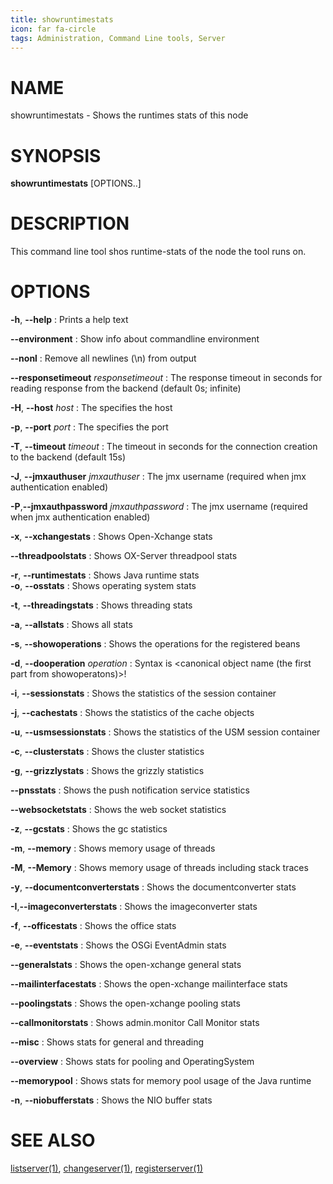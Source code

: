 ```yaml
---
title: showruntimestats
icon: far fa-circle
tags: Administration, Command Line tools, Server
---
```


# NAME

showruntimestats - Shows the runtimes stats of this node

# SYNOPSIS

**showruntimestats** [OPTIONS..]

# DESCRIPTION

This command line tool shos runtime-stats of the node the tool runs on.

# OPTIONS

**-h**, **--help**
: Prints a help text

**--environment**
: Show info about commandline environment

**--nonl**
: Remove all newlines (\n) from output

**--responsetimeout** *responsetimeout*
: The response timeout in seconds for reading response from the backend (default 0s; infinite)

**-H**, **--host** *host*
: The specifies the host
          
**-p**, **--port** *port*
: The specifies the port

**-T**, **--timeout** *timeout*
: The timeout in seconds for the connection creation to the backend (default 15s)

**-J**, **--jmxauthuser** *jmxauthuser*
: The jmx username (required when jmx authentication enabled)

**-P**,**--jmxauthpassword** *jmxauthpassword*
: The jmx username (required when jmx authentication enabled)

**-x**, **--xchangestats**
: Shows Open-Xchange stats
    
**--threadpoolstats**
: Shows OX-Server threadpool stats

**-r**, **--runtimestats**
: Shows Java runtime stats    
**-o**, **--osstats**
: Shows operating system stats

**-t**, **--threadingstats**
: Shows threading stats
       
**-a**, **--allstats**
: Shows all stats
             
**-s**, **--showoperations**
: Shows the operations for the registered beans

**-d**, **--dooperation** *operation* 
: Syntax is <canonical object name (the first part from showoperatons)>!<operationname>

**-i**, **--sessionstats**
: Shows the statistics of the session container

**-j**, **--cachestats**
: Shows the statistics of the cache objects

**-u**, **--usmsessionstats**
: Shows the statistics of the USM session container

**-c**, **--clusterstats**
: Shows the cluster statistics

**-g**, **--grizzlystats**
: Shows the grizzly statistics

**--pnsstats**
: Shows the push notification service statistics

**--websocketstats**
: Shows the web socket statistics

**-z**, **--gcstats**
: Shows the gc statistics
     
**-m**, **--memory**
: Shows memory usage of threads

**-M**, **--Memory**
: Shows memory usage of threads including stack traces

**-y**, **--documentconverterstats**
: Shows the documentconverter stats

**-I**,**--imageconverterstats**
: Shows the imageconverter stats

**-f**, **--officestats**
: Shows the office stats
      
**-e**, **--eventstats**
: Shows the OSGi EventAdmin stats

**--generalstats**
: Shows the open-xchange general stats

**--mailinterfacestats**
: Shows the open-xchange mailinterface stats

**--poolingstats**
: Shows the open-xchange pooling stats

**--callmonitorstats**
: Shows admin.monitor Call Monitor stats

**--misc**
: Shows stats for general and threading

**--overview**
: Shows stats for pooling and OperatingSystem

**--memorypool**
: Shows stats for memory pool usage of the Java runtime

**-n**, **--niobufferstats**
: Shows the NIO buffer stats
  

# SEE ALSO

[listserver(1)](listserver), [changeserver(1)](changeserver), [registerserver(1)](registerserver)
